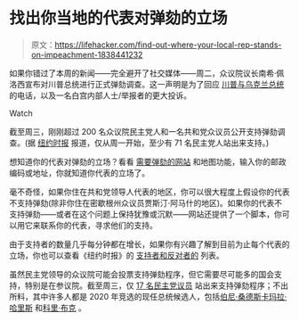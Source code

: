 # 找出你当地的代表对弹劾的立场

> 原文：<https://lifehacker.com/find-out-where-your-local-rep-stands-on-impeachment-1838441232>

如果你错过了本周的新闻——完全避开了社交媒体——周二，众议院议长南希·佩洛西宣布对川普总统进行正式弹劾调查。这一声明是为了回应 [川普与乌克兰总统](https://www.cnn.com/2019/09/25/politics/donald-trump-ukraine-transcript/index.html?utm_content=2019-09-25T14%3A08%3A57&utm_term=image&utm_source=twCNNp&utm_medium=social) 的电话，以及一名白宫内部人士/举报者的更大投诉。

Watch

截至周三，刚刚超过 200 名众议院民主党人和一名共和党众议员公开支持弹劾调查。(据 [纽约时报](https://www.nytimes.com/interactive/2019/us/politics/trump-impeachment-congress-list.html?action=click&module=Spotlight&pgtype=Homepage) 报道，仅从周一开始，至少有 71 名民主党人站出来支持。)

想知道你的代表对弹劾的立场？看看 [需要弹劾的网站](https://www.needtoimpeach.com) 和地图功能，输入你的邮政编码或地址，你就知道你代表的立场了。

毫不奇怪，如果你住在共和党领导人代表的地区，你可以很大程度上假设你的代表不支持弹劾(除非你住在密歇根州众议员贾斯汀·阿马什的地区)。如果你的代表不支持弹劾——或者在这个问题上保持犹豫或沉默——网站还提供了一个脚本，你可以用它来联系你的代表，寻求他们的支持。

由于支持者的数量几乎每分钟都在增长，如果你有兴趣了解到目前为止每个代表的立场，你也可以查看《纽约时报》的 [支持者和反对者的](https://www.nytimes.com/interactive/2019/us/politics/trump-impeachment-congress-list.html) 列表。

虽然民主党领导的众议院可能会投票支持弹劾程序，但它需要尽可能多的国会支持，特别是在参议院。截至周三，仅 [17 名民主党议员](https://www.huffpost.com/entry/impeachment-trump-senate-democrats_n_5d8a3438e4b0d26946552532) 站出来支持弹劾程序；不出所料，其中许多人都是 2020 年竞选的现任总统候选人，包括[伯尼·桑德斯](https://twitter.com/BernieSanders/status/1176554892363730944)[卡玛拉·哈里斯](https://twitter.com/KamalaHarris/status/1176327036639600645) 和[科里·布克](https://twitter.com/CoryBooker/status/1176604108100423682) 。
